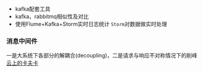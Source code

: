 - kafka配套工具
- kafka，rabbitmq相似性及对比
- 使用Flume+Kafka+Storm实时日志统计
`Storm`对数据做实时处理

### 消息中间件

一是大系统下各部分的解耦合(decoupling)，二是请求与响应不对称情况下的削峰
[云上的卡夫卡](http://dataguild.org/?p=7290)
